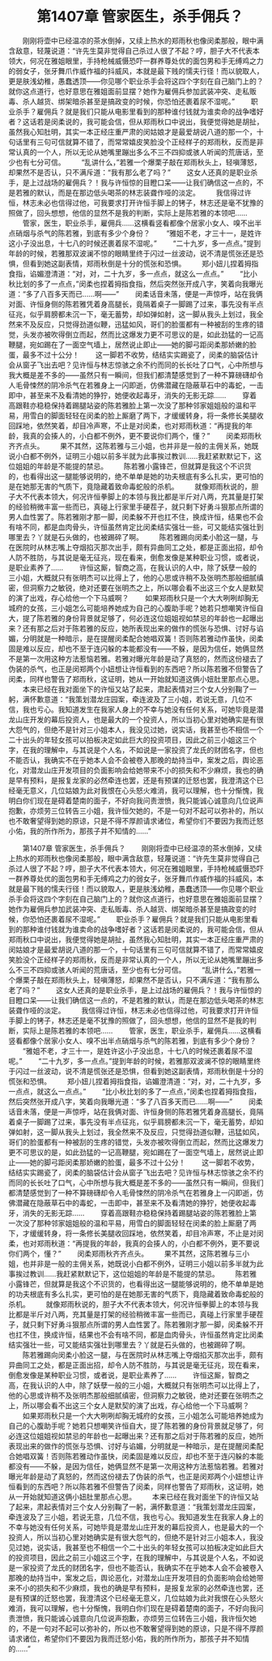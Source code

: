 # 　　第1407章 管家医生，杀手佣兵？
　　刚刚将壶中已经温凉的茶水倒掉，又续上热水的郑雨秋也像闵柔那般，眼中满含敌意，轻蔑说道：“许先生莫非觉得自己杀过人很了不起？哼，胆子大不代表本领大，何况在雅姐眼里，手持枪械威慑恐吓一群养尊处优的面包男和手无缚鸡之力的弱女子，张牙舞爪作威作福的抖威风，本就是最下贱的懦夫行径！而以貌取人，更是肤浅幼稚，愚蠢透顶——你见哪个职业杀手会将这四个字刻在自己脑门上的？就你这点道行，也好意思在雅姐面前显摆？她作为雇佣兵参加武装冲突、走私贩毒、杀人越货、绑架暗杀甚至是搞政变的时候，你恐怕还裹着尿不湿呢。”
　　职业杀手？雇佣兵？就是我们只能从电影里看到的那种谁付钱就为谁卖命的战争嗜好者？这话若是闵柔说的，我可能会信，但从郑雨秋口中说出，我便觉得她是胡扯，虽然我心知肚明，其实一本正经庄重严肃的闵姑娘才是最爱胡说八道的那一个，十句话里有三句可信就算不错了，而常常嬉皮笑脸没个正经样子的郑雨秋，反而是非常认真的一个人，所以无论从她嘴里蹦出多么不三不四抑或骇人听闻的荒唐话，至少也有七分可信。
　　“乱讲什么，”若雅一个爆栗子敲在郑雨秋头上，轻嗔薄怒，却果然不是否认，只不满斥道：“我有那么老了吗？”
　　这女人还真的是职业杀手，是上过战场的雇佣兵？！我与许恒惊的目瞪口呆——让我们确信这一点的，不是若雅的默认，而是在那边低头喝茶的林志装聋作哑的淡定。
　　我信得过许恒，林志未必也信得过他，可我要求打开许恒手脚上的铐子，林志还是毫不犹豫的照做了，回头想想，他信的显然不是我的判断，实际上是陈若雅的本领吧……
　　管家，医生，职业杀手，雇佣兵……这横看竖看都像个居家小女人、嗅不出半点硝烟与杀气的陈若雅，到底有多少个身份？
　　“雅姐不老，才三十一，是姓许这小子没出息，十七八的时候还裹着尿不湿呢。”
　　“二十九岁，多一点点。”提到年龄的时候，若雅那双波澜不惊的眼睛里终于闪过一丝波动，说不清是慌张还是恐惧，但看到她这副表情，郑雨秋倒是十分的慌张和恐惧。
　　郑小妞儿捏着拇指食指，谄媚澄清道：“对，对，二十九岁，多一点点，就这么一点点。”
　　“比小秋比划的多了一点点，”闵柔也捏着拇指食指，然后突然张开成八字，笑着向我曝光道：“多了八百多天而已……啊——”
　　闵柔话音未落，便是一声惊呼，站在我俩对面、许恒身侧的陈若雅凭着身高腿长，竟隔着桌子一脚踢了过来，事先没有半点征兆，似乎肩膀都未沉一下，毫无蓄势，却如弹如射，这一脚从我头上划过，我全然来不及反应，只觉得劲道似鞭，迅猛如风，哥们的脸蛋都有一种被刮的生疼的错觉，头发亦被吹得倒立而起，然而比这爆发力更不可思议的是，如此劲猛的一记高鞭腿，宛如踢在了一面空气墙上，居然说止即止——她的脚弓距闵柔那娇嫩的脸蛋，最多不过十公分！
　　这一脚若不收势，结结实实踢瓷了，闵柔的脑袋估计会从窗子飞出去吧？见许恒与林志惊骇之余不约而同的长长吐了口气，心中所想与我大概是差不多的——虽然只有一瞬间，但我们都清楚感觉到了一种不算磅礴却令人毛骨悚然的阴冷杀气在若雅身上一闪即逝，仿佛潜藏在隐蔽草石中的毒蛇，一击即中，甚至来不及看清她的狰狞，她便收起毒牙，消失的无影无踪……
　　穿着高跟鞋亦稳稳保持着踢腿站姿的陈若雅脸上第一次没了那种邻家姐姐般的温和平易，用雪白的脚面轻轻在闵柔的脸上厮磨了两下，才缓缓转身，将一条修长美腿收回踩地，依然笑着，却目冷声寒，不止是对闵柔，也对郑雨秋道：“再提我的年龄，我真的会揍人的，小白都不例外，更不要说你们两个，懂？”
　　闵柔郑雨秋齐齐点头。
　　果不其然，这陈若雅与三小姐，也并非是一般的主佣关系，她既说小白都不例外，证明三小姐以前多半就为此事挨过教训……我赶紧默默记下，这位姐姐的年龄是不能提的禁忌。
　　陈若雅小露锋芒，但就算是我这个不识货的，也看得出这一腿能够说明的，绝不单单是她的功夫根底有多么扎实，更可怕的是在她那无害的气质下，竟隐藏着致命毒蛇般的杀机。
　　就像郑雨秋说的，胆子大不代表本领大，何况许恒拳脚上的本领与我比都是半斤对八两，充其量是打架的经验稍微丰富一些而已，真碰上行家里手硬茬子，就只剩下好勇斗狠那点所谓的男人血性罢了。陈若雅刚才那一脚，闵柔躲不开也扛不住，换成许恒，结果也不会有啥不同，都是血肉骨头，许恒虽然肯定比闵柔结实强壮一些，可又能结实强壮到哪里去？丫就是石头做的，也被踢碎了啊。
　　陈若雅踢向闵柔小脸这一腿，与在医院时从林志嘴上夺烟掐灭那次出手，颇有异曲同工之处，都是正面出招，却令人防不胜防，与其说是毫无征兆，现在看来，倒愈发像是某种职业习惯，或者说，是职业素养了……
　　许恒这厮，智商之高，在我认识的人中，除了妖孽一般的三小姐，大概就只有张明杰可以比得上了，他的心思或许稍不及张明杰那般细腻缜密，但洞察力之敏锐，绝对还要在张明杰之上，所以哪会看不出这三个女人是默契的演了出戏，存心给他一个下马威啊？
　　如果郑雨秋只是一个大大咧咧却胸无城府的女孩，三小姐怎么可能培养她成为自己的心腹助手呢？她若只想嘲笑许恒自大，提了陈若雅的身份背景就足够了，何必连这位姐姐视如禁忌的年龄也一起曝出来？还有那之后对于陈若雅的反应，她所表现出来的做作的慌张与恐惧、讨好与谄媚，分明就是一种暗示，是在提醒闵柔配合她唱双簧！否则陈若雅动作虽快，闵柔固是难以反应，却也不至于连闪躲的本能都没有——不躲，是因为信任，她俩显然不是第一次用这种方法惹恼若雅。若雅对曝光年龄是动了真怒的，然而这份褪去了伪装的杀气，也正是闵郑两个小妞想让许恒看到的东西吧？所以陈若雅不但警告了闵柔，同样也警告了郑雨秋，这证明，她从一开始就知道这俩小妞肚里那点心思。
　　本来已经在我对面坐下的许恒又站了起来，肃起表情对三个女人分别鞠了一躬，满怀歉意道：“我策划潜龙庄园案，牵连波及了三小姐，若说无意，几位不信，我也亏心。我知道发生在我家人身上的不幸与她没有任何关系，可她毕竟是潜龙山庄开发的幕后投资人，也是最大的一个投资人，所以当初心里对她确实是有很大怨气的，但绝不是针对三小姐本人，我没见过她，说实话，我甚至也不相信一个二十出头的年轻女孩可以拍板决定如此巨大的投资项目，因此之前三小姐这三个字，在我的理解中，与其说是个人名，不如说是一家投资了龙氏的财团名字，但也不能否认，我确实不在乎她本人会不会被卷入那晚的劫持当中，案发之后，舆论恶化，对潜龙山庄开发项目的负面影响会给她带来不小的损失和不少麻烦，我也的确是早有预料，是报复龙家的必然牵连也罢，还是有预谋的迁怒也罢，我澄清这个已经毫无意义，几位姑娘为此对我恨在心头怒火难消，我可以理解，也十分惭愧，我明白你们现在是碍着楚南的面子，不好向我问责泄愤，我只能诚心诚意向几位说声抱歉，亦烦劳三位转告三小姐，我许恒欠她的，不是一句对不起可以弥补的，所以也不敢奢望得到她的原谅，只是不得不厚颜请求诸位，希望你们不要因为我而迁怒小佑，我的所作所为，那孩子并不知情的……”

　　第1407章 管家医生，杀手佣兵？
　　刚刚将壶中已经温凉的茶水倒掉，又续上热水的郑雨秋也像闵柔那般，眼中满含敌意，轻蔑说道：“许先生莫非觉得自己杀过人很了不起？哼，胆子大不代表本领大，何况在雅姐眼里，手持枪械威慑恐吓一群养尊处优的面包男和手无缚鸡之力的弱女子，张牙舞爪作威作福的抖威风，本就是最下贱的懦夫行径！而以貌取人，更是肤浅幼稚，愚蠢透顶——你见哪个职业杀手会将这四个字刻在自己脑门上的？就你这点道行，也好意思在雅姐面前显摆？她作为雇佣兵参加武装冲突、走私贩毒、杀人越货、绑架暗杀甚至是搞政变的时候，你恐怕还裹着尿不湿呢。”
　　职业杀手？雇佣兵？就是我们只能从电影里看到的那种谁付钱就为谁卖命的战争嗜好者？这话若是闵柔说的，我可能会信，但从郑雨秋口中说出，我便觉得她是胡扯，虽然我心知肚明，其实一本正经庄重严肃的闵姑娘才是最爱胡说八道的那一个，十句话里有三句可信就算不错了，而常常嬉皮笑脸没个正经样子的郑雨秋，反而是非常认真的一个人，所以无论从她嘴里蹦出多么不三不四抑或骇人听闻的荒唐话，至少也有七分可信。
　　“乱讲什么，”若雅一个爆栗子敲在郑雨秋头上，轻嗔薄怒，却果然不是否认，只不满斥道：“我有那么老了吗？”
　　这女人还真的是职业杀手，是上过战场的雇佣兵？！我与许恒惊的目瞪口呆——让我们确信这一点的，不是若雅的默认，而是在那边低头喝茶的林志装聋作哑的淡定。
　　我信得过许恒，林志未必也信得过他，可我要求打开许恒手脚上的铐子，林志还是毫不犹豫的照做了，回头想想，他信的显然不是我的判断，实际上是陈若雅的本领吧……
　　管家，医生，职业杀手，雇佣兵……这横看竖看都像个居家小女人、嗅不出半点硝烟与杀气的陈若雅，到底有多少个身份？
　　“雅姐不老，才三十一，是姓许这小子没出息，十七八的时候还裹着尿不湿呢。”
　　“二十九岁，多一点点。”提到年龄的时候，若雅那双波澜不惊的眼睛里终于闪过一丝波动，说不清是慌张还是恐惧，但看到她这副表情，郑雨秋倒是十分的慌张和恐惧。
　　郑小妞儿捏着拇指食指，谄媚澄清道：“对，对，二十九岁，多一点点，就这么一点点。”
　　“比小秋比划的多了一点点，”闵柔也捏着拇指食指，然后突然张开成八字，笑着向我曝光道：“多了八百多天而已……啊——”
　　闵柔话音未落，便是一声惊呼，站在我俩对面、许恒身侧的陈若雅凭着身高腿长，竟隔着桌子一脚踢了过来，事先没有半点征兆，似乎肩膀都未沉一下，毫无蓄势，却如弹如射，这一脚从我头上划过，我全然来不及反应，只觉得劲道似鞭，迅猛如风，哥们的脸蛋都有一种被刮的生疼的错觉，头发亦被吹得倒立而起，然而比这爆发力更不可思议的是，如此劲猛的一记高鞭腿，宛如踢在了一面空气墙上，居然说止即止——她的脚弓距闵柔那娇嫩的脸蛋，最多不过十公分！
　　这一脚若不收势，结结实实踢瓷了，闵柔的脑袋估计会从窗子飞出去吧？见许恒与林志惊骇之余不约而同的长长吐了口气，心中所想与我大概是差不多的——虽然只有一瞬间，但我们都清楚感觉到了一种不算磅礴却令人毛骨悚然的阴冷杀气在若雅身上一闪即逝，仿佛潜藏在隐蔽草石中的毒蛇，一击即中，甚至来不及看清她的狰狞，她便收起毒牙，消失的无影无踪……
　　穿着高跟鞋亦稳稳保持着踢腿站姿的陈若雅脸上第一次没了那种邻家姐姐般的温和平易，用雪白的脚面轻轻在闵柔的脸上厮磨了两下，才缓缓转身，将一条修长美腿收回踩地，依然笑着，却目冷声寒，不止是对闵柔，也对郑雨秋道：“再提我的年龄，我真的会揍人的，小白都不例外，更不要说你们两个，懂？”
　　闵柔郑雨秋齐齐点头。
　　果不其然，这陈若雅与三小姐，也并非是一般的主佣关系，她既说小白都不例外，证明三小姐以前多半就为此事挨过教训……我赶紧默默记下，这位姐姐的年龄是不能提的禁忌。
　　陈若雅小露锋芒，但就算是我这个不识货的，也看得出这一腿能够说明的，绝不单单是她的功夫根底有多么扎实，更可怕的是在她那无害的气质下，竟隐藏着致命毒蛇般的杀机。
　　就像郑雨秋说的，胆子大不代表本领大，何况许恒拳脚上的本领与我比都是半斤对八两，充其量是打架的经验稍微丰富一些而已，真碰上行家里手硬茬子，就只剩下好勇斗狠那点所谓的男人血性罢了。陈若雅刚才那一脚，闵柔躲不开也扛不住，换成许恒，结果也不会有啥不同，都是血肉骨头，许恒虽然肯定比闵柔结实强壮一些，可又能结实强壮到哪里去？丫就是石头做的，也被踢碎了啊。
　　陈若雅踢向闵柔小脸这一腿，与在医院时从林志嘴上夺烟掐灭那次出手，颇有异曲同工之处，都是正面出招，却令人防不胜防，与其说是毫无征兆，现在看来，倒愈发像是某种职业习惯，或者说，是职业素养了……
　　许恒这厮，智商之高，在我认识的人中，除了妖孽一般的三小姐，大概就只有张明杰可以比得上了，他的心思或许稍不及张明杰那般细腻缜密，但洞察力之敏锐，绝对还要在张明杰之上，所以哪会看不出这三个女人是默契的演了出戏，存心给他一个下马威啊？
　　如果郑雨秋只是一个大大咧咧却胸无城府的女孩，三小姐怎么可能培养她成为自己的心腹助手呢？她若只想嘲笑许恒自大，提了陈若雅的身份背景就足够了，何必连这位姐姐视如禁忌的年龄也一起曝出来？还有那之后对于陈若雅的反应，她所表现出来的做作的慌张与恐惧、讨好与谄媚，分明就是一种暗示，是在提醒闵柔配合她唱双簧！否则陈若雅动作虽快，闵柔固是难以反应，却也不至于连闪躲的本能都没有——不躲，是因为信任，她俩显然不是第一次用这种方法惹恼若雅。若雅对曝光年龄是动了真怒的，然而这份褪去了伪装的杀气，也正是闵郑两个小妞想让许恒看到的东西吧？所以陈若雅不但警告了闵柔，同样也警告了郑雨秋，这证明，她从一开始就知道这俩小妞肚里那点心思。
　　本来已经在我对面坐下的许恒又站了起来，肃起表情对三个女人分别鞠了一躬，满怀歉意道：“我策划潜龙庄园案，牵连波及了三小姐，若说无意，几位不信，我也亏心。我知道发生在我家人身上的不幸与她没有任何关系，可她毕竟是潜龙山庄开发的幕后投资人，也是最大的一个投资人，所以当初心里对她确实是有很大怨气的，但绝不是针对三小姐本人，我没见过她，说实话，我甚至也不相信一个二十出头的年轻女孩可以拍板决定如此巨大的投资项目，因此之前三小姐这三个字，在我的理解中，与其说是个人名，不如说是一家投资了龙氏的财团名字，但也不能否认，我确实不在乎她本人会不会被卷入那晚的劫持当中，案发之后，舆论恶化，对潜龙山庄开发项目的负面影响会给她带来不小的损失和不少麻烦，我也的确是早有预料，是报复龙家的必然牵连也罢，还是有预谋的迁怒也罢，我澄清这个已经毫无意义，几位姑娘为此对我恨在心头怒火难消，我可以理解，也十分惭愧，我明白你们现在是碍着楚南的面子，不好向我问责泄愤，我只能诚心诚意向几位说声抱歉，亦烦劳三位转告三小姐，我许恒欠她的，不是一句对不起可以弥补的，所以也不敢奢望得到她的原谅，只是不得不厚颜请求诸位，希望你们不要因为我而迁怒小佑，我的所作所为，那孩子并不知情的……”

